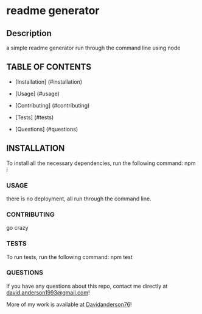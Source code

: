 # readme generator
  

  ## Description
  a simple readme generator run through the command line using node

  ## TABLE OF CONTENTS
  * [Installation] (#installation)
  * [Usage] (#usage)
  
  * [Contributing] (#contributing)
  * [Tests] (#tests)
  * [Questions] (#questions)
  
  ## INSTALLATION

  To install all the necessary dependencies, run the following command:
  npm i

  ### USAGE

  there is no deployment, all run through the command line.
  

  ### CONTRIBUTING
  go crazy

  ### TESTS

  To run tests, run the following command:
  npm test

  ### QUESTIONS

  If you have any questions about this repo, contact me directly at david.anderson1993@gmail.com!

  More of my work is available at [Davidanderson76](https://github.com/Davidanderson76/)!

